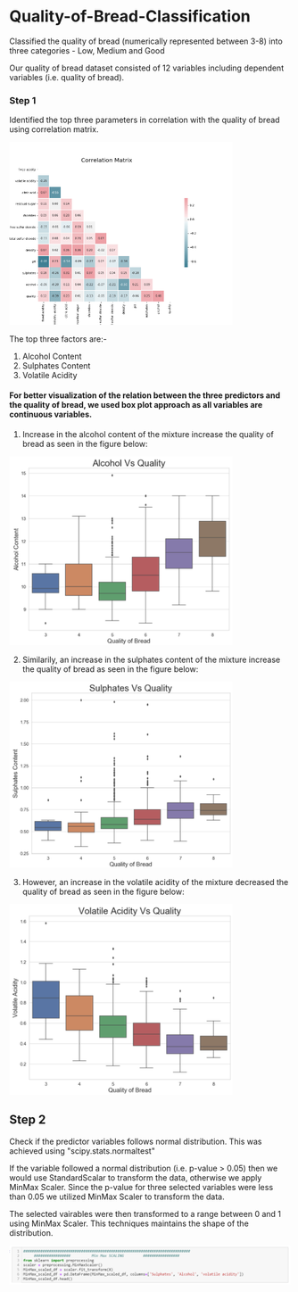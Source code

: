 # Quality-of-Bread-Classification
Classified the quality of bread (numerically represented between 3-8) into three categories - Low, Medium and Good

Our quality of bread dataset consisted of 12 variables including dependent variables (i.e. quality of bread). 

### Step 1

Identified the top three parameters in correlation with the quality of bread using correlation matrix. 

<img src="https://github.com/aashay246/Quality-of-Bread-Classification/blob/main/Corr_all.png" width="400"/>

The top three factors are:-
1. Alcohol Content
2. Sulphates Content
3. Volatile Acidity 

#### For better visualization of the relation between the three predictors and the quality of bread, we used box plot approach as all variables are continuous variables.

1. Increase in the alcohol content of the mixture increase the quality of bread as seen in the figure below:

<img src="https://github.com/aashay246/Quality-of-Bread-Classification/blob/main/AvQ.PNG" width="400"/>

2. Similarily, an increase in the sulphates content of the mixture increase the quality of bread as seen in the figure below:

<img src="https://github.com/aashay246/Quality-of-Bread-Classification/blob/main/SvQ.PNG" width="400"/>

3. However, an increase in the volatile acidity of the mixture decreased the quality of bread as seen in the figure below:

<img src="https://github.com/aashay246/Quality-of-Bread-Classification/blob/main/VvQ.PNG" width="400"/>

## Step 2

Check if the predictor variables follows normal distribution. This was achieved using "scipy.stats.normaltest"

If the variable followed a normal distribution (i.e. p-value > 0.05) then we would use StandardScalar to transform the data, otherwise we apply MinMax Scaler. 
Since the p-value for three selected variables were less than 0.05 we utilized MinMax Scaler to transform the data. 

The selected vairables were then transformed to a range between 0 and 1 using MinMax Scaler. This techniques maintains the shape of the distribution. 

<img src="https://github.com/aashay246/Quality-of-Bread-Classification/blob/main/Min_Max_Scaler.PNG" width="600"/>

